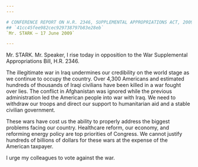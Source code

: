 ```yaml
---
---

# CONFERENCE REPORT ON H.R. 2346, SUPPLEMENTAL APPROPRIATIONS ACT, 2009
## `41cc45fee982cec929738797b83e28eb`
`Mr. STARK — 17 June 2009`

---
```



Mr. STARK. Mr. Speaker, I rise today in opposition to the War 
Supplemental Appropriations Bill, H.R. 2346.

The illegitimate war in Iraq undermines our credibility on the world 
stage as we continue to occupy the country. Over 4,300 Americans and 
estimated hundreds of thousands of Iraqi civilians have been killed in 
a war fought over lies. The conflict in Afghanistan was ignored while 
the previous administration led the American people into war with Iraq. 
We need to withdraw our troops and direct our support to humanitarian 
aid and a stable civilian government.

These wars have cost us the ability to properly address the biggest 
problems facing our country. Healthcare reform, our economy, and 
reforming energy policy are top priorities of Congress. We cannot 
justify hundreds of billions of dollars for these wars at the expense 
of the American taxpayer.

I urge my colleagues to vote against the war.
